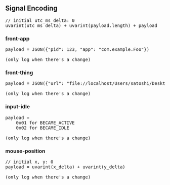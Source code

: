 

## Signal Encoding

<pre>
// initial utc_ms_delta: 0
uvarint(utc_ms_delta) + uvarint(payload.length) + payload
</pre>

### front-app
<pre>
payload = JSON({"pid": 123, "app": "com.example.Foo"})

(only log when there's a change)
</pre>


### front-thing
<pre>
payload = JSON({"url": "file://localhost/Users/satoshi/Desktop/foo.txt"})

(only log when there's a change)
</pre>


### input-idle
<pre>
payload =
    0x01 for BECAME_ACTIVE
    0x02 for BECAME_IDLE

(only log when there's a change)
</pre>


### mouse-position
<pre>
// initial x, y: 0
payload = uvarint(x_delta) + uvarint(y_delta)

(only log when there's a change)
</pre>
